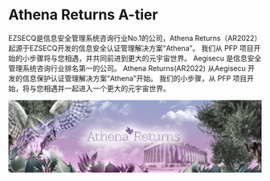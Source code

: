 # Athena Returns A-tier

EZSECQ是信息安全管理系统咨询行业No.1的公司，Athena Returns（AR2022）起源于EZSECQ开发的信息安全认证管理解决方案“Athena”。 我们从 PFP 项目开始的小步骤将与您相遇，并共同前进到更大的元宇宙世界。 Aegisecu 是信息安全管理系统咨询行业排名第一的公司。 Athena Returns(AR2022) 从Aegisecu 开发的信息保护认证管理解决方案“Athena”开始。 我们的小步骤，从 PFP 项目开始，将与您相遇并一起进入一个更大的元宇宙世界。

![8d130f888c34e3c8efebff78c283a433](8d130f888c34e3c8efebff78c283a433.webp)
